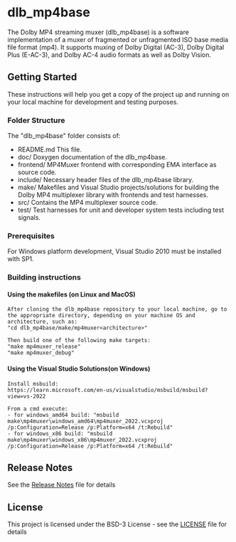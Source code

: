 # dlb_mp4base

The Dolby MP4 streaming muxer (dlb_mp4base) is a software implementation of a muxer of fragmented or unfragmented ISO base media file format (mp4). It supports muxing of Dolby Digital (AC-3), Dolby Digital Plus (E-AC-3), and Dolby AC-4 audio formats as well as Dolby Vision.

## Getting Started

These instructions will help you get a copy of the project up and running on your local machine for development and testing purposes. 

### Folder Structure

The "dlb_mp4base" folder consists of:

- README.md         This file.
- doc/              Doxygen documentation of the dlb_mp4base.
- frontend/         MP4Muxer frontend with corresponding EMA interface as source code.
- include/          Necessary header files of the dlb_mp4base library.
- make/             Makefiles and Visual Studio projects/solutions for building the Dolby MP4 multiplexer library with frontends and test harnesses.
- src/              Contains the MP4 multiplexer source code.
- test/             Test harnesses for unit and developer system tests including test signals.

### Prerequisites

For Windows platform development, Visual Studio 2010 must be installed with SP1.

### Building instructions

#### Using the makefiles (on Linux and MacOS)

    After cloning the dlb_mp4base repository to your local machine, go to the appropriate directory, depending on your machine OS and architecture, such as:
    "cd dlb_mp4base/make/mp4muxer<architecture>"

    Then build one of the following make targets:
    "make mp4muxer_release"
    "make mp4muxer_debug"

#### Using the Visual Studio Solutions(on Windows)

    Install msbuild:
    https://learn.microsoft.com/en-us/visualstudio/msbuild/msbuild?view=vs-2022

    From a cmd execute:
    - for windows_amd64 build: "msbuild make\mp4muxer\windows_amd64\mp4muxer_2022.vcxproj /p:Configuration=Release /p:Platform=x64 /t:Rebuild"
    - for windows_x86 build: "msbuild make\mp4muxer\windows_x86\mp4muxer_2022.vcxproj /p:Configuration=Release /p:Platform=x64 /t:Rebuild"

## Release Notes

See the [Release Notes](ReleaseNotes.md) file for details

## License

This project is licensed under the BSD-3 License - see the [LICENSE](LICENSE) file for details
